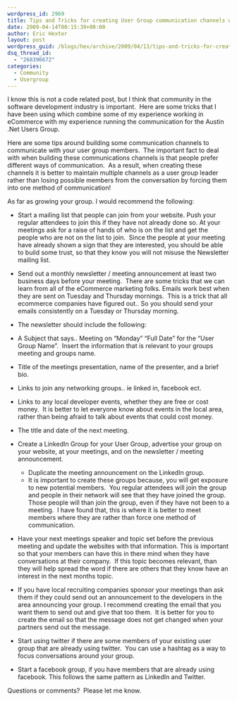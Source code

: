 ```yaml
---
wordpress_id: 2969
title: Tips and Tricks for creating User Group communication channels with your members.
date: 2009-04-14T00:15:39+00:00
author: Eric Hexter
layout: post
wordpress_guid: /blogs/hex/archive/2009/04/13/tips-and-tricks-for-creating-user-group-communication-channels-with-your-members.aspx
dsq_thread_id:
  - "268396672"
categories:
  - Community
  - Usergroup
---
```

I know this is not a code related post, but I think that community in the software development industry is important.&#160; Here are some tricks that I have been using which combine some of my experience working in eCommerce with my experience running the communication for the Austin .Net Users Group.

Here are some tips around building some communication channels to communicate with your user group members.&#160; The important fact to deal with when building these communications channels is that people prefer different ways of communication.&#160; As a result, when creating these channels it is better to maintain multiple channels as a user group leader rather than losing possible members from the conversation by forcing them into one method of communication!

As far as growing your group. I would recommend the following:

  * Start a mailing list that people can join from your website. Push your regular attendees to join this if they have not already done so. At your meetings ask for a raise of hands of who is on the list and get the people who are not on the list to join.&#160; Since the people at your meeting have already shown a sign that they are interested, you should be able to build some trust, so that they know you will not misuse the Newsletter mailing list.
  * Send out a monthly newsletter / meeting announcement at least two business days before your meeting.&#160; There are some tricks that we can learn from all of the eCommerce marketing folks. Emails work best when they are sent on Tuesday and Thursday mornings.&#160; This is a trick that all ecommerce companies have figured out.. So you should send your emails consistently on a Tuesday or Thursday morning.
  * The newsletter should include the following: 
  * A Subject that says.. Meeting on “Monday” “Full Date” for the “User Group Name”.&#160; Insert the information that is relevant to your groups meeting and groups name.
  * Title of the meetings presentation, name of the presenter, and a brief bio. 
  * Links to join any networking groups.. ie linked in, facebook ect. 
  * Links to any local developer events, whether they are free or cost money.&#160; It is better to let everyone know about events in the local area, rather than being afraid to talk about events that could cost money.
  * The title and date of the next meeting.

  * Create a LinkedIn Group for your User Group, advertise your group on your website, at your meetings, and on the newsletter / meeting announcement. 
      * Duplicate the meeting announcement on the LinkedIn group.
      * It is important to create these groups because, you will get exposure to new potential members.&#160; You regular attendees will join the group and people in their network will see that they have joined the group.&#160; Those people will than join the group, even if they have not been to a meeting.&#160; I have found that, this is where it is better to meet members where they are rather than force one method of communication.
  * Have your next meetings speaker and topic set before the previous meeting and update the websites with that information. This is important so that your members can have this in there mind when they have conversations at their company.&#160; If this topic becomes relevant, than they will help spread the word if there are others that they know have an interest in the next months topic.
  * If you have local recruiting companies sponsor your meetings than ask them if they could send out an announcement to the developers in the area announcing your group. I recommend creating the email that you want them to send out and give that too them.&#160; It is better for you to create the email so that the message does not get changed when your partners send out the message.
  * Start using twitter if there are some members of your existing user group that are already using twitter.&#160; You can use a hashtag as a way to focus conversations around your group.&#160; 
  * Start a facebook group, if you have members that are already using facebook. This follows the same pattern as LinkedIn and Twitter.

Questions or comments?&#160; Please let me know.